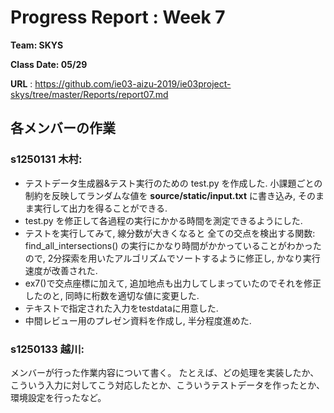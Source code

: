 # Progress Report : Week 7

**Team: SKYS**

**Class Date: 05/29**

**URL** : https://github.com/ie03-aizu-2019/ie03project-skys/tree/master/Reports/report07.md

## 各メンバーの作業

### s1250131 木村:

- テストデータ生成器\&テスト実行のための test.py を作成した. 小課題ごとの制約を反映してランダムな値を **source/static/input.txt** に書き込み, そのまま実行して出力を得ることができる.
- test.py を修正して各過程の実行にかかる時間を測定できるようにした.
- テストを実行してみて, 線分数が大きくなると 全ての交点を検出する関数: find_all_intersections() の実行にかなり時間がかかっていることがわかったので, 2分探索を用いたアルゴリズムでソートするように修正し, かなり実行速度が改善された.
- ex7()で交点座標に加えて, 追加地点も出力してしまっていたのでそれを修正したのと, 同時に桁数を適切な値に変更した.
- テキストで指定された入力をtestdataに用意した.
- 中間レビュー用のプレゼン資料を作成し, 半分程度進めた.


### s1250133 越川:

メンバーが行った作業内容について書く。
たとえば、どの処理を実装したか、こういう入力に対してこう対応したとか、こういうテストデータを作ったとか、環境設定を行ったなど。
